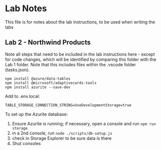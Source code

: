 # Lab Notes

This file is for notes about the lab instructions, to be used when writing the labs

## Lab 2 - Northwind Products

Note all steps that need to be included in the lab instructions here - except for code changes, which will be identified by comparing this folder with the Lab 1 folder. Note that this includes files within the .vscode folder (tasks.json).

```shell
npm install @azure/data-tables
npm install @microsoft/adaptivecards-tools
npm install azurite --save-dev
```

Add to .env.local:

~~~text
TABLE_STORAGE_CONNECTION_STRING=UseDevelopmentStorage=true
~~~

To set up the Azurite database:

1. Ensure Azurite is running; if necessary, open a console and run `npm run storage`
2. in a 2nd console, run `node ./scripts/db-setup.js`
3. check in Storage Explorer to be sure data is there
4. Shut consoles

